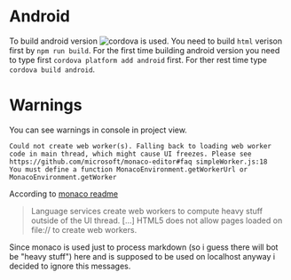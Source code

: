 # Android

To build android version ![cordova](https://cordova.apache.org/) is used. You need to build `html` verison first by `npm run build`.
For the first time building android version you need to type first `cordova platform add android` first.
For ther rest time type `cordova build android`.

# Warnings

You can see warnings in console in project view.

```
Could not create web worker(s). Falling back to loading web worker code in main thread, which might cause UI freezes. Please see https://github.com/microsoft/monaco-editor#faq simpleWorker.js:18
You must define a function MonacoEnvironment.getWorkerUrl or MonacoEnvironment.getWorker
```

According to [monaco readme](https://github.com/microsoft/monaco-editor#faq)

> Language services create web workers to compute heavy stuff outside of the UI thread. [...] HTML5 does not allow pages loaded on file:// to create web workers.

Since monaco is used just to process markdown (so i guess there will bot be "heavy stuff") here and is supposed to be used on localhost anyway i decided to ignore this messages.
